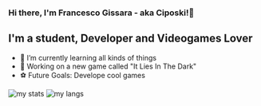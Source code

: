 ### Hi there, I'm Francesco Gissara - aka Ciposki!👋


## I'm a student, Developer and Videogames Lover
  - 🌱 I’m currently learning all kinds of things
  - 👯 Working on a new game called "It Lies In The Dark"
  - ⚽ Future Goals: Develope cool games

<img alt ="my stats" src="https://github-readme-stats.vercel.app/api?username=Ciposki&show_icons=true&theme=github_dark_dimmed"/>

<img alt ="my langs" src="https://github-readme-stats.vercel.app/api/top-langs/?username=Ciposki&layout=compact&theme=github_dark_dimmed&langs_count=10"/>

